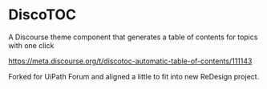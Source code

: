 # DiscoTOC
A Discourse theme component that generates a table of contents for topics with one click 

https://meta.discourse.org/t/discotoc-automatic-table-of-contents/111143

Forked for UiPath Forum and aligned a little to fit into new ReDesign project.
